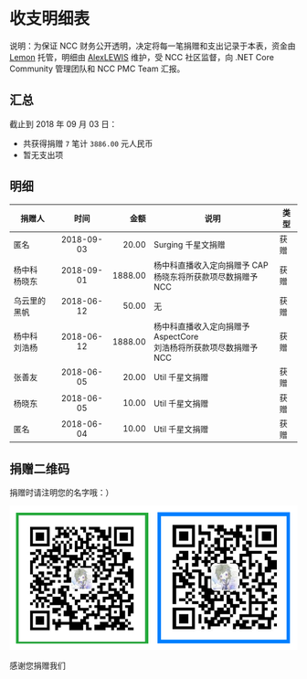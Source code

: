 # 收支明细表

说明：为保证 NCC 财务公开透明，决定将每一笔捐赠和支出记录于本表，资金由 [Lemon](https://github.com/liuhaoyang) 托管，明细由 [AlexLEWIS](https://github.com/alexinea) 维护，受 NCC 社区监督，向 .NET Core Community 管理团队和 NCC PMC Team 汇报。

## 汇总

截止到 2018 年 09 月 03 日：
+ 共获得捐赠 `7` 笔计 `3886.00` 元人民币
+ 暂无支出项

## 明细

| 捐赠人 | 时间       |    金额 | 说明 | 类型 |
|-------|:----------:|--------:|------|-----|
| 匿名 | 2018-09-03 | 20.00 | Surging 千星文捐赠 | 获赠 |
| 杨中科<br />杨晓东 | 2018-09-01 | 1888.00 | 杨中科直播收入定向捐赠予 CAP<br />杨晓东将所获款项尽数捐赠予 NCC | 获赠 |
| 乌云里的黑帆 | 2018-06-12 | 50.00 | 无 | 获赠 |
| 杨中科<br />刘浩杨 | 2018-06-12 | 1888.00 | 杨中科直播收入定向捐赠予 AspectCore<br />刘浩杨将所获款项尽数捐赠予 NCC | 获赠 |
| 张善友 | 2018-06-05 | 20.00 | Util 千星文捐赠 | 获赠 |
| 杨晓东 | 2018-06-05 | 10.00 | Util 千星文捐赠 | 获赠 |
| 匿名 | 2018-06-04 | 10.00 | Util 千星文捐赠 | 获赠 |


## 捐赠二维码

捐赠时请注明您的名字哦：）

![捐赠我们](img/ncc-donation-qrcode.png)

感谢您捐赠我们